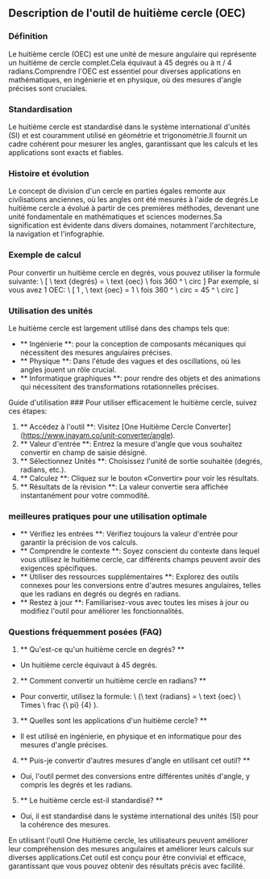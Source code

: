 ## Description de l'outil de huitième cercle (OEC)

### Définition
Le huitième cercle (OEC) est une unité de mesure angulaire qui représente un huitième de cercle complet.Cela équivaut à 45 degrés ou à π / 4 radians.Comprendre l'OEC est essentiel pour diverses applications en mathématiques, en ingénierie et en physique, où des mesures d'angle précises sont cruciales.

### Standardisation
Le huitième cercle est standardisé dans le système international d'unités (SI) et est couramment utilisé en géométrie et trigonométrie.Il fournit un cadre cohérent pour mesurer les angles, garantissant que les calculs et les applications sont exacts et fiables.

### Histoire et évolution
Le concept de division d'un cercle en parties égales remonte aux civilisations anciennes, où les angles ont été mesurés à l'aide de degrés.Le huitième cercle a évolué à partir de ces premières méthodes, devenant une unité fondamentale en mathématiques et sciences modernes.Sa signification est évidente dans divers domaines, notamment l'architecture, la navigation et l'infographie.

### Exemple de calcul
Pour convertir un huitième cercle en degrés, vous pouvez utiliser la formule suivante:
\ [
\ text {degrés} = \ text {oec} \ fois 360 ^ \ circ
\]
Par exemple, si vous avez 1 OEC:
\ [
1 \, \ text {oec} = 1 \ fois 360 ^ \ circ = 45 ^ \ circ
\]

### Utilisation des unités
Le huitième cercle est largement utilisé dans des champs tels que:
- ** Ingénierie **: pour la conception de composants mécaniques qui nécessitent des mesures angulaires précises.
- ** Physique **: Dans l'étude des vagues et des oscillations, où les angles jouent un rôle crucial.
- ** Informatique graphiques **: pour rendre des objets et des animations qui nécessitent des transformations rotationnelles précises.

Guide d'utilisation ###
Pour utiliser efficacement le huitième cercle, suivez ces étapes:
1. ** Accédez à l'outil **: Visitez [One Huitième Cercle Converter] (https://www.inayam.co/unit-converter/angle).
2. ** Valeur d'entrée **: Entrez la mesure d'angle que vous souhaitez convertir en champ de saisie désigné.
3. ** Sélectionnez Unités **: Choisissez l'unité de sortie souhaitée (degrés, radians, etc.).
4. ** Calculez **: Cliquez sur le bouton «Convertir» pour voir les résultats.
5. ** Résultats de la révision **: La valeur convertie sera affichée instantanément pour votre commodité.

### meilleures pratiques pour une utilisation optimale
- ** Vérifiez les entrées **: Vérifiez toujours la valeur d'entrée pour garantir la précision de vos calculs.
- ** Comprendre le contexte **: Soyez conscient du contexte dans lequel vous utilisez le huitième cercle, car différents champs peuvent avoir des exigences spécifiques.
- ** Utiliser des ressources supplémentaires **: Explorez des outils connexes pour les conversions entre d'autres mesures angulaires, telles que les radians en degrés ou degrés en radians.
- ** Restez à jour **: Familiarisez-vous avec toutes les mises à jour ou modifiez l'outil pour améliorer les fonctionnalités.

### Questions fréquemment posées (FAQ)

1. ** Qu'est-ce qu'un huitième cercle en degrés? **
- Un huitième cercle équivaut à 45 degrés.

2. ** Comment convertir un huitième cercle en radians? **
- Pour convertir, utilisez la formule: \ (\ text {radians} = \ text {oec} \ Times \ frac {\ pi} {4} \).

3. ** Quelles sont les applications d'un huitième cercle? **
- Il est utilisé en ingénierie, en physique et en informatique pour des mesures d'angle précises.

4. ** Puis-je convertir d'autres mesures d'angle en utilisant cet outil? **
- Oui, l'outil permet des conversions entre différentes unités d'angle, y compris les degrés et les radians.

5. ** Le huitième cercle est-il standardisé? **
- Oui, il est standardisé dans le système international des unités (SI) pour la cohérence des mesures.

En utilisant l'outil One Huitième cercle, les utilisateurs peuvent améliorer leur compréhension des mesures angulaires et améliorer leurs calculs sur diverses applications.Cet outil est conçu pour être convivial et efficace, garantissant que vous pouvez obtenir des résultats précis avec facilité.